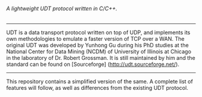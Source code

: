 ###### A lightweight UDT protocol written in C/C++.
_____________________________________________________________________________________________________________________________
UDT is a data transport protocol written on top of UDP, and implements its own methodologies to emulate a faster version of TCP over a WAN. The original UDT was developed by Yunhong Gu during his PhD studies at the National Center for Data Mining (NCDM) of University of Illinois at Chicago in the laboratory of Dr. Robert Grossman. It is still maintained by him and the standard can be found on [Sourceforge] (http://udt.sourceforge.net/).
_____________________________________________________________________________________________________________________________
This repository contains a simplified version of the same. A complete list of features will follow, as well as differences from the existing UDT protocol. 
